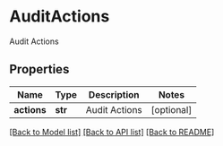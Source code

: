 # AuditActions

Audit Actions

## Properties
Name | Type | Description | Notes
------------ | ------------- | ------------- | -------------
**actions** | **str** | Audit Actions | [optional] 

[[Back to Model list]](../README.md#documentation-for-models) [[Back to API list]](../README.md#documentation-for-api-endpoints) [[Back to README]](../README.md)


